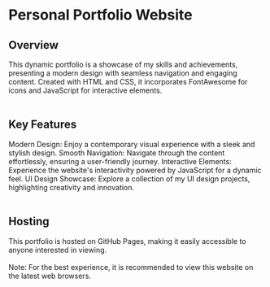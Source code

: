 # Personal Portfolio Website

## Overview
This dynamic portfolio is a showcase of my skills and achievements, presenting a modern design with seamless navigation and engaging content. Created with HTML and CSS, it incorporates FontAwesome for icons and JavaScript for interactive elements.
<br>
<br>

## Key Features 
Modern Design: Enjoy a contemporary visual experience with a sleek and stylish design.
Smooth Navigation: Navigate through the content effortlessly, ensuring a user-friendly journey.
Interactive Elements: Experience the website's interactivity powered by JavaScript for a dynamic feel.
UI Design Showcase: Explore a collection of my UI design projects, highlighting creativity and innovation.
<br>
<br>
## Hosting
This portfolio is hosted on GitHub Pages, making it easily accessible to anyone interested in viewing.
<br>
<br>
Note: For the best experience, it is recommended to view this website on the latest web browsers.
